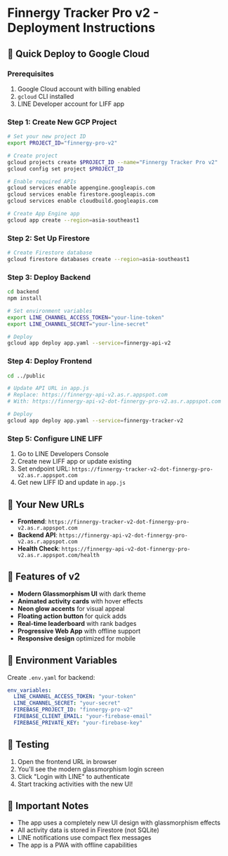 # Finnergy Tracker Pro v2 - Deployment Instructions

## 🚀 Quick Deploy to Google Cloud

### Prerequisites
1. Google Cloud account with billing enabled
2. `gcloud` CLI installed
3. LINE Developer account for LIFF app

### Step 1: Create New GCP Project

```bash
# Set your new project ID
export PROJECT_ID="finnergy-pro-v2"

# Create project
gcloud projects create $PROJECT_ID --name="Finnergy Tracker Pro v2"
gcloud config set project $PROJECT_ID

# Enable required APIs
gcloud services enable appengine.googleapis.com
gcloud services enable firestore.googleapis.com
gcloud services enable cloudbuild.googleapis.com

# Create App Engine app
gcloud app create --region=asia-southeast1
```

### Step 2: Set Up Firestore

```bash
# Create Firestore database
gcloud firestore databases create --region=asia-southeast1
```

### Step 3: Deploy Backend

```bash
cd backend
npm install

# Set environment variables
export LINE_CHANNEL_ACCESS_TOKEN="your-line-token"
export LINE_CHANNEL_SECRET="your-line-secret"

# Deploy
gcloud app deploy app.yaml --service=finnergy-api-v2
```

### Step 4: Deploy Frontend

```bash
cd ../public

# Update API URL in app.js
# Replace: https://finnergy-api-v2.as.r.appspot.com
# With: https://finnergy-api-v2-dot-finnergy-pro-v2.as.r.appspot.com

# Deploy
gcloud app deploy app.yaml --service=finnergy-tracker-v2
```

### Step 5: Configure LINE LIFF

1. Go to LINE Developers Console
2. Create new LIFF app or update existing
3. Set endpoint URL: `https://finnergy-tracker-v2-dot-finnergy-pro-v2.as.r.appspot.com`
4. Get new LIFF ID and update in `app.js`

## 🔗 Your New URLs

- **Frontend**: `https://finnergy-tracker-v2-dot-finnergy-pro-v2.as.r.appspot.com`
- **Backend API**: `https://finnergy-api-v2-dot-finnergy-pro-v2.as.r.appspot.com`
- **Health Check**: `https://finnergy-api-v2-dot-finnergy-pro-v2.as.r.appspot.com/health`

## 🎨 Features of v2

- **Modern Glassmorphism UI** with dark theme
- **Animated activity cards** with hover effects
- **Neon glow accents** for visual appeal
- **Floating action button** for quick adds
- **Real-time leaderboard** with rank badges
- **Progressive Web App** with offline support
- **Responsive design** optimized for mobile

## 🔧 Environment Variables

Create `.env.yaml` for backend:

```yaml
env_variables:
  LINE_CHANNEL_ACCESS_TOKEN: "your-token"
  LINE_CHANNEL_SECRET: "your-secret"
  FIREBASE_PROJECT_ID: "finnergy-pro-v2"
  FIREBASE_CLIENT_EMAIL: "your-firebase-email"
  FIREBASE_PRIVATE_KEY: "your-firebase-key"
```

## 📱 Testing

1. Open the frontend URL in browser
2. You'll see the modern glassmorphism login screen
3. Click "Login with LINE" to authenticate
4. Start tracking activities with the new UI!

## 🚨 Important Notes

- The app uses a completely new UI design with glassmorphism effects
- All activity data is stored in Firestore (not SQLite)
- LINE notifications use compact flex messages
- The app is a PWA with offline capabilities